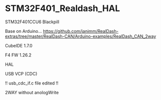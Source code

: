 # STM32F401_Realdash_HAL
STM32F401CCU6 Blackpill 

Base on Arduino... https://github.com/janimm/RealDash-extras/tree/master/RealDash-CAN/Arduino-examples/RealDash_CAN_2way

CubeIDE 1.7.0

F4 FW 1.26.2

HAL

USB VCP (CDC) 

!! usb_cdc_if.c file edited !!

2WAY without anologWrite



